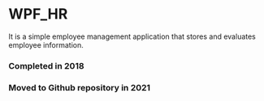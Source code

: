 # WPF_HR
It is a simple employee management application that stores and evaluates employee information.
<h3>Completed in 2018</h3>
<h3>Moved to Github repository in 2021</h3>	
